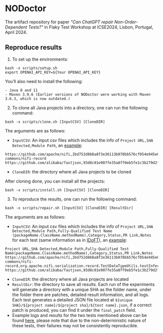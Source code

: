 # NODoctor
The artifact repository for paper *"Can ChatGPT repair Non-Order-Dependent Tests?"* in Flaky Test Workshop at ICSE2024, Lisbon, Portugal, April 2024.

## Reproduce results

1. To set up the environments:
```
bash -x scripts/setup.sh
export OPENAI_API_KEY=${Your OPENAI_API_KEY}
```
You’ll also need to install the following:
```
- Java 8 and 11
- Maven 3.9.6 (Earlier versions of NODoctor were working with Maven 3.6.3, which is now outdated.)
```

2. To clone all Java projects into a directory, one can run the following command:
```
bash -x scripts/clone.sh [InputCSV] [CloneDIR]
```
The arguments are as follows:
- `InputCSV`: An input csv files which includes the info of `Project URL,SHA Detected,Module Path`, an [example](example/input_modeule.csv):
```
https://github.com/apache/nifi,2bd752d868a8f3e36113b078bb576cf054e945e8,nifi-commons/nifi-record
https://github.com/alibaba/fastjson,93d8c01e907fe35a8ff0eb5fe1c3b279d2f30282,.,

```
- `CloneDIR`: the directory where all Java projects to be cloned

After cloning done, you can install all the projects:   
```
bash -x scripts/install.sh [InputCSV] [CloneDIR]
```

3. To reproduce the results, one can run the following command:
```
bash -x scripts/repair.sh [InputCSV] [CloneDIR] [ResultDir]
```
The arguments are as follows:
- `InputCSV`: An input csv files which includes the info of `Project URL,SHA Detected,Module Path,Fully-Qualified Test Name (packageName.ClassName.methodName),Category,Status,PR Link,Notes` for each test (same information as in [IDoFT](https://github.com/TestingResearchIllinois/idoft)), an [example](example/input_test.csv):
```
Project URL,SHA Detected,Module Path,Fully-Qualified Test Name(packageName.ClassName.methodName),Category,Status,PR Link,Notes
https://github.com/apache/nifi,2bd752d868a8f3e36113b078bb576cf054e945e8,nifi-commons/nifi-record,org.apache.nifi.serialization.record.TestDataTypeUtils.testInferTypeWithMapNonStringKeys,ID,,,,
https://github.com/alibaba/fastjson,93d8c01e907fe35a8ff0eb5fe1c3b279d2f30282,.,com.alibaba.json.bvt.GroovyTest.test_groovy,NOD,RepoArchived,,
```
- `CloneDIR`: the directory where all Java projects are located
- `ResultDir`: the directory to save all results. Each run of the experiments will generate a directory with a unique SHA as the folder name, under the folder there are patches, detailed result information, and all logs.
Each test generates a detailed JSON file located at `${unique SHA}/${project name}/${project sha}/${test name}.json`, if a correct patch is produced, you can find it under the `final_patch` field.
- Example logs and results for the two tests mentioned above can be found [here](example/example_logs/), please note that due to the non-deterministic nature of these tests, their failures may not be consistently reproducible.
